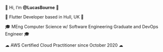 👋 Hi, I’m **@LucasBourne** 👋

🐤 Flutter Developer based in Hull, UK 🐤

🎓 MEng Computer Science w/ Software Engineering Graduate and DevOps Engineer 🎓

☁ AWS Certified Cloud Practitioner since October 2020 ☁

<!---
LucasBourne/LucasBourne is a ✨ special ✨ repository because its `README.md` (this file) appears on your GitHub profile.
You can click the Preview link to take a look at your changes.
--->
